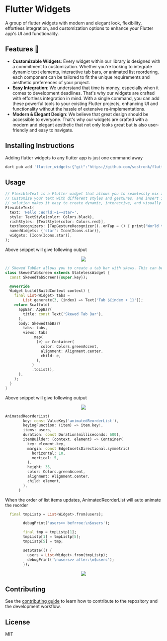 # Flutter Widgets

A group of flutter widgets with modern and elegant look, flexibility, effortless integration, and customization options to enhance your Flutter app's UI and functionality.

## Features 🚀

- **Customizable Widgets**: Every widget within our library is designed with a commitment to customization. Whether you're looking to integrate dynamic text elements, interactive tab bars, or animated list reordering, each component can be tailored to fit the unique requirements and aesthetic preferences of your project.
- **Easy Integration**: We understand that time is money, especially when it comes to development deadlines. That's why our widgets are crafted with effortless integration in mind. With a single command, you can add these powerful tools to your existing Flutter projects, enhancing UI and functionality without the hassle of extensive re-implementations.
- **Modern & Elegant Design**: We believe that great design should be accessible to everyone. That's why our widgets are crafted with a modern and elegant aesthetic that not only looks great but is also user-friendly and easy to navigate.

## Installing Instructions

Adding flutter widgets to any flutter app is just one command away

```bash
dart pub add 'flutter_widgets:{"git":"https://github.com/sostronk/flutter-widgets.git"}'
```


## Usage

```dart
// FlexibleText is a Flutter widget that allows you to seamlessly mix and match rich text segments and widgets within a single text block.
// Customize your text with different styles and gestures, and insert inline widgets using simple placeholders. This powerful and flexible
// solution makes it easy to create dynamic, interactive, and visually appealing text in your Flutter applications.
FlexibleText(
  text: 'Hello :World:~1~~star~',
  style: TextStyle(color: Colors.black),
  richStyles: [TextStyle(color: Colors.red)],
  textRecognizers: [TapGestureRecognizer()..onTap = () { print('World tapped'); }],
  namedWidgets: {'star': Icon(Icons.star)},
  widgets: [Icon(Icons.star)],
);
```

Above snippet will give following output

<p align="center">
  <img src="assets/image.png" />
</p>


```dart
// Skewed TabBar allows you to create a tab bar with skews. This can be an alternative different from the usual tab bar.
class SkewedTabScreen extends StatelessWidget {
  const SkewedTabScreen({super.key});

  @override
  Widget build(BuildContext context) {
    final List<Widget> tabs =
        List.generate(3, (index) => Text('Tab ${index + 1}'));
    return Scaffold(
      appBar: AppBar(
        title: const Text('Skewed Tab Bar'),
      ),
      body: SkewedTabBar(
        tabs: tabs,
        views: tabs
            .map(
              (e) => Container(
                color: Colors.greenAccent,
                alignment: Alignment.center,
                child: e,
              ),
            )
            .toList(),
      ),
    );
  }
}
```

Above snippet will give following output

<p align="center">
  <img src="assets/skewed_tab_bar.gif" />
</p>


```dart
AnimatedReorderList(
        key: const ValueKey('animatedReorderList'),
        keyingFunction: (item) => item.key!,
        items: users,
        duration: const Duration(milliseconds: 600),
        itemBuilder: (context, element) => Container(
          key: element.key,
          margin: const EdgeInsetsDirectional.symmetric(
            horizontal: 10,
            vertical: 5,
          ),
          height: 35,
          color: Colors.greenAccent,
          alignment: Alignment.center,
          child: element,
        ),
      )
```
When the order of list items updates, AnimatedReorderList will auto animate the reorder

```dart
  final tmpListp = List<Widget>.from(users);

        debugPrint('users>> befrroe:\n$users');

        final tmp = tmpListp[1];
        tmpListp[1] = tmpListp[5];
        tmpListp[5] = tmp;

        setState(() {
          users = List<Widget>.from(tmpListp);
          debugPrint('\nusers>> after:\n$users');
        });
```

<p align="center">
  <img src="assets/animated_list.gif" />
</p>

## Contributing

See the [contributing guide](CONTRIBUTING.md) to learn how to contribute to the repository and the development workflow.

## License

MIT